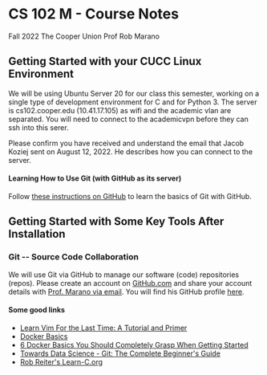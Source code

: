 # CS 102 M - Course Notes
Fall 2022
The Cooper Union
Prof Rob Marano

## Getting Started with your CUCC Linux Environment

We will be using Ubuntu Server 20 for our class this semester, working on a single type of development environment for C and for Python 3. The server is cs102.cooper.edu (10.41.17.105) as wifi and the academic vlan are separated. You will need to connect to the academicvpn before they can ssh into this serer.

Please confirm you have received and understand the email that Jacob Koziej sent on August 12, 2022. He describes how you can connect to the server.

#### Learning How to Use Git (with GitHub as its server)

Follow [these instructions on GitHub](https://docs.github.com/en/get-started/getting-started-with-git) to learn the basics of Git with GitHub.

## Getting Started with Some Key Tools After Installation

### Git -- Source Code Collaboration

We will use Git via GitHub to manage our software (code) repositories (repos). Please create an account on [GitHub.com](https://www.github.com) and share your account details with [Prof. Marano via email](mailto:rob@cooper.edu). You will find his GitHub profile [here](https://github.com/robmarano).

#### Some good links
* [Learn Vim For the Last Time: A Tutorial and Primer](https://danielmiessler.com/study/vim/)
* [Docker Basics](https://docker-curriculum.com/)
* [6 Docker Basics You Should Completely Grasp When Getting Started](https://vsupalov.com/6-docker-basics/)
* [Towards Data Science - Git: The Complete Beginner's Guide](https://codewords.recurse.com/issues/two/git-from-the-inside-out)
* [Rob Reiter's Learn-C.org](https://www.learn-c.org/)
